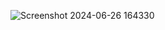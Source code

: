 ![Screenshot 2024-06-26 164330](https://github.com/ayush-11-c/popcorn/assets/136771883/0ba9b77e-7c4d-4675-a4a5-20c01f6e8e63)
